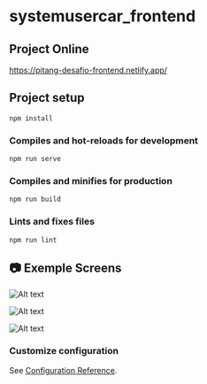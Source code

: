 # systemusercar_frontend

## Project Online
https://pitang-desafio-frontend.netlify.app/


## Project setup
```
npm install
```

### Compiles and hot-reloads for development
```
npm run serve
```

### Compiles and minifies for production
```
npm run build
```

### Lints and fixes files
```
npm run lint
```

## :camera: Exemple Screens

![Alt text](https://i.ibb.co/TKWxSDG/image.png "Login")

![Alt text](https://i.ibb.co/QYcrNCC/image.png "Usuarios")

![Alt text](https://i.ibb.co/8zn05Yw/image.png "Carros")


### Customize configuration
See [Configuration Reference](https://cli.vuejs.org/config/).
